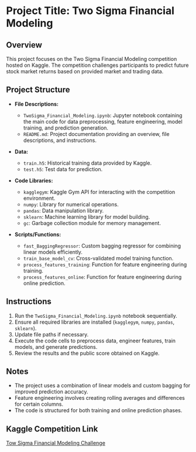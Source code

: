 # Project Title: Two Sigma Financial Modeling

## Overview
This project focuses on the Two Sigma Financial Modeling competition hosted on Kaggle. The competition challenges participants to predict future stock market returns based on provided market and trading data.

## Project Structure
- **File Descriptions:**
  - `TwoSigma_Financial_Modeling.ipynb`: Jupyter notebook containing the main code for data preprocessing, feature engineering, model training, and prediction generation.
  - `README.md`: Project documentation providing an overview, file descriptions, and instructions.
  
- **Data:**
  - `train.h5`: Historical training data provided by Kaggle.
  - `test.h5`: Test data for prediction.
  
- **Code Libraries:**
  - `kagglegym`: Kaggle Gym API for interacting with the competition environment.
  - `numpy`: Library for numerical operations.
  - `pandas`: Data manipulation library.
  - `sklearn`: Machine learning library for model building.
  - `gc`: Garbage collection module for memory management.

- **Scripts/Functions:**
  - `fast_BaggingRegressor`: Custom bagging regressor for combining linear models efficiently.
  - `train_base_model_cv`: Cross-validated model training function.
  - `process_features_training`: Function for feature engineering during training.
  - `process_features_online`: Function for feature engineering during online prediction.
  
## Instructions
1. Run the `TwoSigma_Financial_Modeling.ipynb` notebook sequentially.
2. Ensure all required libraries are installed (`kagglegym`, `numpy`, `pandas`, `sklearn`).
3. Update file paths if necessary.
4. Execute the code cells to preprocess data, engineer features, train models, and generate predictions.
5. Review the results and the public score obtained on Kaggle.

## Notes
- The project uses a combination of linear models and custom bagging for improved prediction accuracy.
- Feature engineering involves creating rolling averages and differences for certain columns.
- The code is structured for both training and online prediction phases.

## Kaggle Competition Link
[Tow Sigma Financial Modeling Challenge](https://www.kaggle.com/c/two-sigma-financial-modeling)
